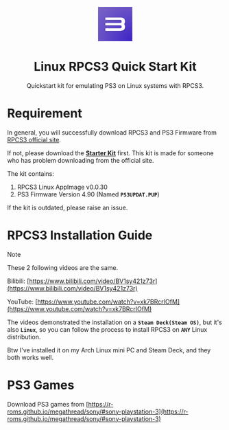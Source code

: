 <p align="center">
    <img src=".github/rpcs3.jpg" style="width: 80px; height: 80px;"/>
</p>

<h1 align="center">Linux RPCS3 Quick Start Kit</h1>

<p align="center">Quickstart kit for emulating PS3 on Linux systems with RPCS3.</p>

# Requirement

In general, you will successfully download RPCS3 and PS3 Firmware from [RPCS3 official site](https://rpcs3.net/).

If not, please download the **[Starter Kit](https://github.com/Vincent-the-gamer/linux-rpcs3-quickstart/releases/tag/kit)** first. This kit is made for someone who has problem downloading from the official site.

The kit contains:

1. RPCS3 Linux AppImage v0.0.30
2. PS3 Firmware Version 4.90 (Named **`PS3UPDAT.PUP`**)

If the kit is outdated, please raise an issue.

# RPCS3 Installation Guide

> [!NOTE]
> These 2 following videos are the same.

Bilibili: [https://www.bilibili.com/video/BV1sy421z73r](https://www.bilibili.com/video/BV1sy421z73r)

YouTube: [https://www.youtube.com/watch?v=xk7BRcrIOfM](https://www.youtube.com/watch?v=xk7BRcrIOfM)

The videos demonstrated the installation on a **`Steam Deck(Steam OS)`**, but it's also **`Linux`**, so you can follow the process to install RPCS3 on **`ANY`** Linux distribution.

Btw I've installed it on my Arch Linux mini PC and Steam Deck, and they both works well.

# PS3 Games
Download PS3 games from [https://r-roms.github.io/megathread/sony/#sony-playstation-3](https://r-roms.github.io/megathread/sony/#sony-playstation-3)
